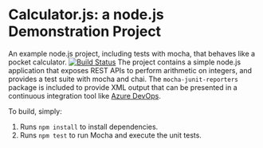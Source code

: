 Calculator.js: a node.js Demonstration Project
==============================================
An example node.js project, including tests with mocha, that behaves like
a pocket calculator.
[![Build Status](https://suketunayak.visualstudio.com/MyCalculatorProject/_apis/build/status/suketunayak.calculator?branchName=master)](https://suketunayak.visualstudio.com/MyCalculatorProject/_build/latest?definitionId=38&branchName=master)
The project contains a simple node.js application that exposes REST APIs
to perform arithmetic on integers, and provides a test suite with mocha
and chai.  The `mocha-junit-reporters` package is included to provide XML
output that can be presented in a continuous integration tool like
[Azure DevOps](https://azure.com/devops).

To build, simply:

1. Runs `npm install` to install dependencies.
2. Runs `npm test` to run Mocha and execute the unit tests.

